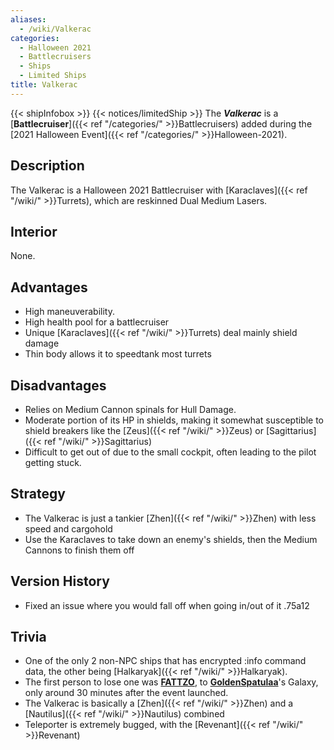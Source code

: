 ```yaml
---
aliases:
  - /wiki/Valkerac
categories:
  - Halloween 2021
  - Battlecruisers
  - Ships
  - Limited Ships
title: Valkerac
---
```


{{< shipInfobox >}} {{< notices/limitedShip >}} The **_Valkerac_** is a [**Battlecruiser**]({{< ref "/categories/" >}}Battlecruisers) added during the [2021 Halloween Event]({{< ref "/categories/" >}}Halloween-2021).

## Description

The Valkerac is a Halloween 2021 Battlecruiser with [Karaclaves]({{< ref "/wiki/" >}}Turrets), which are reskinned Dual Medium Lasers.

## Interior

None.

## Advantages

- High maneuverability.
- High health pool for a battlecruiser
- Unique [Karaclaves]({{< ref "/wiki/" >}}Turrets) deal mainly shield damage
- Thin body allows it to speedtank most turrets

## Disadvantages

- Relies on Medium Cannon spinals for Hull Damage.
- Moderate portion of its HP in shields, making it somewhat susceptible to shield breakers like the [Zeus]({{< ref "/wiki/" >}}Zeus) or [Sagittarius]({{< ref "/wiki/" >}}Sagittarius)
- Difficult to get out of due to the small cockpit, often leading to the pilot getting stuck.

## Strategy

- The Valkerac is just a tankier [Zhen]({{< ref "/wiki/" >}}Zhen) with less speed and cargohold
- Use the Karaclaves to take down an enemy's shields, then the Medium Cannons to finish them off

## Version History

- Fixed an issue where you would fall off when going in/out of it .75a12

## Trivia

- One of the only 2 non-NPC ships that has encrypted :info command data, the other being [Halkaryak]({{< ref "/wiki/" >}}Halkaryak).
- The first person to lose one was [**FATTZO**](https://www.roblox.com/users/123258715/profile), to **[GoldenSpatulaa](https://www.roblox.com/users/138161196/profile)**'s Galaxy, only around 30 minutes after the event launched.
- The Valkerac is basically a [Zhen]({{< ref "/wiki/" >}}Zhen) and a [Nautilus]({{< ref "/wiki/" >}}Nautilus) combined
- Teleporter is extremely bugged, with the [Revenant]({{< ref "/wiki/" >}}Revenant)
